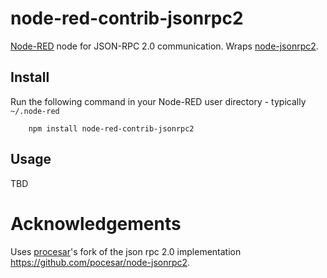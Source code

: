 node-red-contrib-jsonrpc2
==============================

<a href="http://nodered.org" target="_new">Node-RED</a> node for JSON-RPC 2.0 communication. Wraps <a href="https://www.npmjs.com/package/json-rpc2">node-jsonrpc2</a>.

Install
-------

Run the following command in your Node-RED user directory - typically `~/.node-red`

        npm install node-red-contrib-jsonrpc2

Usage
-----

TBD

Acknowledgements
==============================

Uses <a href="https://github.com/pocesar" target="_new">procesar</a>'s fork of the json rpc 2.0 implementation <a href="https://github.com/pocesar/node-jsonrpc2" target="_new">https://github.com/pocesar/node-jsonrpc2</a>.
